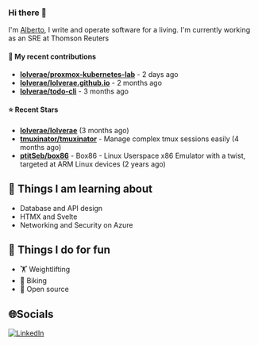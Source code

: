 ### Hi there 👋

I'm [Alberto](https://albertolvera.com), I write and operate software for a living. I'm currently working as an SRE at Thomson Reuters

#### 🚀 My recent contributions
- **[lolverae/proxmox-kubernetes-lab](https://github.com/lolverae/proxmox-kubernetes-lab)** - 2 days ago
- **[lolverae/lolverae.github.io](https://github.com/lolverae/lolverae.github.io)** - 2 months ago
- **[lolverae/todo-cli](https://github.com/lolverae/todo-cli)** - 3 months ago

#### ⭐ Recent Stars
- **[lolverae/lolverae](https://github.com/lolverae/lolverae)** (3 months ago)
- **[tmuxinator/tmuxinator](https://github.com/tmuxinator/tmuxinator)** - Manage complex tmux sessions easily (4 months ago)
- **[ptitSeb/box86](https://github.com/ptitSeb/box86)** - Box86 - Linux Userspace x86 Emulator with a twist, targeted at ARM Linux devices (2 years ago)

## 📖 Things I am learning about

- Database and API design
- HTMX and Svelte
- Networking and Security on Azure

## 💪 Things I do for fun

- 🏋 Weightlifting
- 🚴 Biking
- 🤼 Open source

## 🌐Socials
[![LinkedIn](https://img.shields.io/badge/LinkedIn-%230077B5.svg?logo=linkedin&logoColor=white)](https://www.linkedin.com/in/luis-alberto-olvera/)
